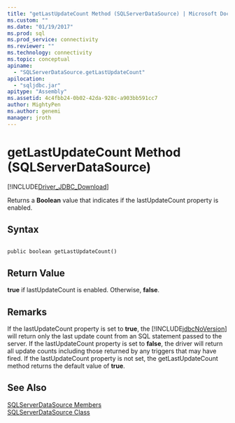 ```yaml
---
title: "getLastUpdateCount Method (SQLServerDataSource) | Microsoft Docs"
ms.custom: ""
ms.date: "01/19/2017"
ms.prod: sql
ms.prod_service: connectivity
ms.reviewer: ""
ms.technology: connectivity
ms.topic: conceptual
apiname: 
  - "SQLServerDataSource.getLastUpdateCount"
apilocation: 
  - "sqljdbc.jar"
apitype: "Assembly"
ms.assetid: 4c4fbb24-0b02-42da-928c-a903bb591cc7
author: MightyPen
ms.author: genemi
manager: jroth
---
```

# getLastUpdateCount Method (SQLServerDataSource)
[!INCLUDE[Driver_JDBC_Download](../../../includes/driver_jdbc_download.md)]

  Returns a **Boolean** value that indicates if the lastUpdateCount property is enabled.  
  
## Syntax  
  
```  
  
public boolean getLastUpdateCount()  
```  
  
## Return Value  
 **true** if lastUpdateCount is enabled. Otherwise, **false**.  
  
## Remarks  
 If the lastUpdateCount property is set to **true**, the [!INCLUDE[jdbcNoVersion](../../../includes/jdbcnoversion_md.md)] will return only the last update count from an SQL statement passed to the server. If the lastUpdateCount property is set to **false**, the driver will return all update counts including those returned by any triggers that may have fired. If the lastUpdateCount property is not set, the getLastUpdateCount method returns the default value of **true**.  
  
## See Also  
 [SQLServerDataSource Members](../../../connect/jdbc/reference/sqlserverdatasource-members.md)   
 [SQLServerDataSource Class](../../../connect/jdbc/reference/sqlserverdatasource-class.md)  
  
  
